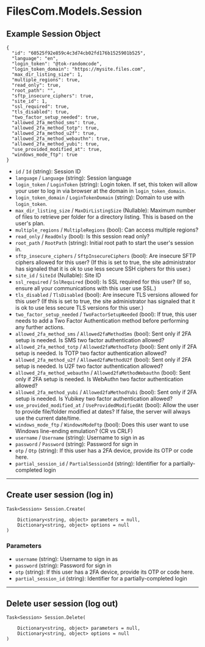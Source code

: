 # FilesCom.Models.Session

## Example Session Object

```
{
  "id": "60525f92e859c4c3d74cb02fd176b1525901b525",
  "language": "en",
  "login_token": "@tok-randomcode",
  "login_token_domain": "https://mysite.files.com",
  "max_dir_listing_size": 1,
  "multiple_regions": true,
  "read_only": true,
  "root_path": "",
  "sftp_insecure_ciphers": true,
  "site_id": 1,
  "ssl_required": true,
  "tls_disabled": true,
  "two_factor_setup_needed": true,
  "allowed_2fa_method_sms": true,
  "allowed_2fa_method_totp": true,
  "allowed_2fa_method_u2f": true,
  "allowed_2fa_method_webauthn": true,
  "allowed_2fa_method_yubi": true,
  "use_provided_modified_at": true,
  "windows_mode_ftp": true
}
```

* `id` / `Id`  (string): Session ID
* `language` / `Language`  (string): Session language
* `login_token` / `LoginToken`  (string): Login token. If set, this token will allow your user to log in via browser at the domain in `login_token_domain`.
* `login_token_domain` / `LoginTokenDomain`  (string): Domain to use with `login_token`.
* `max_dir_listing_size` / `MaxDirListingSize`  (Nullable<Int64>): Maximum number of files to retrieve per folder for a directory listing.  This is based on the user's plan.
* `multiple_regions` / `MultipleRegions`  (bool): Can access multiple regions?
* `read_only` / `ReadOnly`  (bool): Is this session read only?
* `root_path` / `RootPath`  (string): Initial root path to start the user's session in.
* `sftp_insecure_ciphers` / `SftpInsecureCiphers`  (bool): Are insecure SFTP ciphers allowed for this user? (If this is set to true, the site administrator has signaled that it is ok to use less secure SSH ciphers for this user.)
* `site_id` / `SiteId`  (Nullable<Int64>): Site ID
* `ssl_required` / `SslRequired`  (bool): Is SSL required for this user?  (If so, ensure all your communications with this user use SSL.)
* `tls_disabled` / `TlsDisabled`  (bool): Are insecure TLS versions allowed for this user? (If this is set to true, the site administrator has signaled that it is ok to use less secure TLS versions for this user.)
* `two_factor_setup_needed` / `TwoFactorSetupNeeded`  (bool): If true, this user needs to add a Two Factor Authentication method before performing any further actions.
* `allowed_2fa_method_sms` / `Allowed2faMethodSms`  (bool): Sent only if 2FA setup is needed. Is SMS two factor authentication allowed?
* `allowed_2fa_method_totp` / `Allowed2faMethodTotp`  (bool): Sent only if 2FA setup is needed. Is TOTP two factor authentication allowed?
* `allowed_2fa_method_u2f` / `Allowed2faMethodU2f`  (bool): Sent only if 2FA setup is needed. Is U2F two factor authentication allowed?
* `allowed_2fa_method_webauthn` / `Allowed2faMethodWebauthn`  (bool): Sent only if 2FA setup is needed. Is WebAuthn two factor authentication allowed?
* `allowed_2fa_method_yubi` / `Allowed2faMethodYubi`  (bool): Sent only if 2FA setup is needed. Is Yubikey two factor authentication allowed?
* `use_provided_modified_at` / `UseProvidedModifiedAt`  (bool): Allow the user to provide file/folder modified at dates?  If false, the server will always use the current date/time.
* `windows_mode_ftp` / `WindowsModeFtp`  (bool): Does this user want to use Windows line-ending emulation?  (CR vs CRLF)
* `username` / `Username`  (string): Username to sign in as
* `password` / `Password`  (string): Password for sign in
* `otp` / `Otp`  (string): If this user has a 2FA device, provide its OTP or code here.
* `partial_session_id` / `PartialSessionId`  (string): Identifier for a partially-completed login


---

## Create user session (log in)

```
Task<Session> Session.Create(
    
    Dictionary<string, object> parameters = null,
    Dictionary<string, object> options = null
)
```

### Parameters

* `username` (string): Username to sign in as
* `password` (string): Password for sign in
* `otp` (string): If this user has a 2FA device, provide its OTP or code here.
* `partial_session_id` (string): Identifier for a partially-completed login


---

## Delete user session (log out)

```
Task<Session> Session.Delete(
    
    Dictionary<string, object> parameters = null,
    Dictionary<string, object> options = null
)
```
